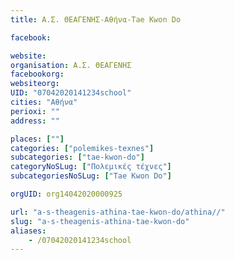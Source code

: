 ```yaml
---
title: Α.Σ. ΘΕΑΓΕΝΗΣ-Αθήνα-Tae Kwon Do

facebook:

website:
organisation: Α.Σ. ΘΕΑΓΕΝΗΣ
facebookorg:
websiteorg:
UID: "07042020141234school"
cities: "Αθήνα"
perioxi: ""
address: ""

places: [""]
categories: ["polemikes-texnes"]
subcategories: ["tae-kwon-do"]
categoryNoSLug: ["Πολεμικές τέχνες"]
subcategoriesNoSLug: ["Tae Kwon Do"]

orgUID: org14042020000925

url: "a-s-theagenis-athina-tae-kwon-do/athina//"
slug: "a-s-theagenis-athina-tae-kwon-do"
aliases:
    - /07042020141234school
---
```





